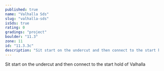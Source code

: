 ```yaml
---
published: true
name: "Valhalla Sds"
slug: "valhalla-sds"
isSds: true
rating: 0
gradings: "project"
boulder: "11.3"
zone: 11
id: "11.3.3c"
description: "Sit start on the undercut and then connect to the start hold of Valhalla"
---
```


Sit start on the undercut and then connect to the start hold of Valhalla
